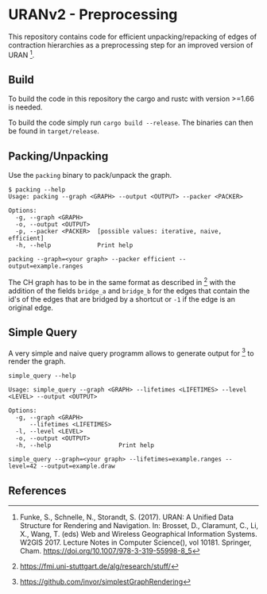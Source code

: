 # URANv2 - Preprocessing

This repository contains code for efficient unpacking/repacking of edges of
contraction hierarchies as a preprocessing step for an improved version
of URAN [^1].

## Build

To build the code in this repository the cargo and rustc with version >=1.66 is
needed.

To build the code simply run `cargo build --release`.
The binaries can then be found in `target/release`.

## Packing/Unpacking

Use the `packing` binary to pack/unpack the graph.

```console
$ packing --help
Usage: packing --graph <GRAPH> --output <OUTPUT> --packer <PACKER>

Options:
  -g, --graph <GRAPH>    
  -o, --output <OUTPUT>  
  -p, --packer <PACKER>  [possible values: iterative, naive, efficient]
  -h, --help             Print help

packing --graph=<your graph> --packer efficient --output=example.ranges
```

The CH graph has to be in the same format as described in [^3] with the addition
of the fields `bridge_a` and `bridge_b` for the edges that contain the id's of
the edges that are bridged by a shortcut or `-1` if the edge is an original
edge.

## Simple Query

A very simple and naive query programm allows to generate output for [^2]
to render the graph.

```console
simple_query --help

Usage: simple_query --graph <GRAPH> --lifetimes <LIFETIMES> --level <LEVEL> --output <OUTPUT>

Options:
  -g, --graph <GRAPH>          
      --lifetimes <LIFETIMES>  
  -l, --level <LEVEL>          
  -o, --output <OUTPUT>        
  -h, --help                   Print help

simple_query --graph=<your graph> --lifetimes=example.ranges --level=42 --output=example.draw
```

## References

[^1]: Funke, S., Schnelle, N., Storandt, S. (2017). URAN: A Unified Data Structure for Rendering and Navigation. In: Brosset, D., Claramunt, C., Li, X., Wang, T. (eds) Web and Wireless Geographical Information Systems. W2GIS 2017. Lecture Notes in Computer Science(), vol 10181. Springer, Cham. https://doi.org/10.1007/978-3-319-55998-8_5

[^2]: https://github.com/invor/simplestGraphRendering

[^3]: https://fmi.uni-stuttgart.de/alg/research/stuff/
